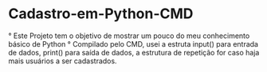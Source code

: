 # Cadastro-em-Python-CMD

° Este Projeto tem o objetivo de mostrar um pouco do meu conhecimento básico de Python
° Compilado pelo CMD, usei a estruta input() para entrada de dados, print() para saída de dados, a estrutura de repetição for caso haja mais usuários a ser cadastrados.
